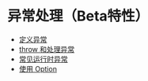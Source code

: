 # 异常处理（Beta特性）

- [定义异常](exception_overview.md)
- [throw 和处理异常](handle.md)
- [常见运行时异常](common_runtime_exceptions.md)
- [使用 Option](use_option.md)